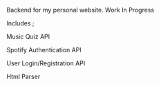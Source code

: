 Backend for my personal website. Work In Progress

Includes ;

Music Quiz API

Spotify Authentication API

User Login/Registration API 

Html Parser
